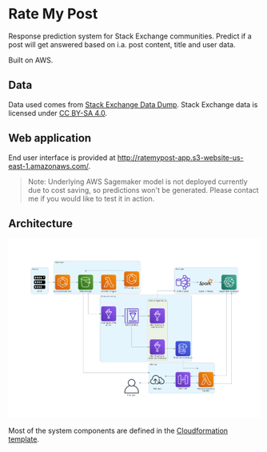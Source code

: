 # Rate My Post
Response prediction system for Stack Exchange communities. Predict if a post will get answered based on i.a. post content, title and user data.

Built on AWS.

## Data
Data used comes from [Stack Exchange Data Dump](https://archive.org/details/stackexchange). Stack Exchange data is licensed under [CC BY-SA 4.0](https://creativecommons.org/licenses/by-sa/4.0/).

## Web application
End user interface is provided at http://ratemypost-app.s3-website-us-east-1.amazonaws.com/.

>Note: Underlying AWS Sagemaker model is not deployed currently due to cost saving, so predictions won't be generated. Please contact me if you would like to test it in action.

## Architecture
![Architecture](setup/architecture.png?raw=true "Architecture")

Most of the system components are defined in the [Cloudformation template](setup/stack.yaml).
